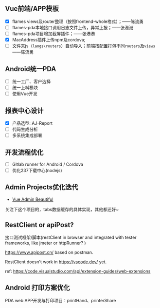 ## Vue前端/APP模板
- [x] flames views及router整理（按照frontend-whole格式）；——陈流勇
- [ ] flames-pda本地接口调用日志文件上传，异常上报；——张港港
- [ ] flames-pda项目增加截屏插件；——张港港
- [x] MacAddress插件上传npm及cordova;
- [ ] 文件夹js（`langs\routers`）自动导入；前端按配置打包不同`routers`及`views` ——陈流勇

## Android统一PDA
- [ ] 统一工厂、客户选择
- [ ] 统一上料模块
- [ ] 使用Vue开发

## 报表中心设计
- [x] 产品选型: AJ-Report
- [ ] 代码生成分析
- [ ] 多系统集成部署

## 开发流程优化
- [ ] Gitlab runner for Android / Cordova
- [ ] 优化237下载中心(nodejs)

## Admin Projects优化迭代
- [Vue Admin Beautiful](https://chu1204505056.gitee.io/admin-pro/#/login)

关注下这个项目的，tabs数据缓存的具体实现，其他都还好~

## RestClient or apiPost?

接口测试框架/脚本(restClient in browser and integrated with tester frameworks, like jmeter or httpRunner? )

https://www.apipost.cn/ based on postman.

RestClient doesn't work in <https://vscode.dev/> yet.

ref: https://code.visualstudio.com/api/extension-guides/web-extensions

## Android 打印方案优化

PDA web APP开发与打印项目：printHand、printerShare